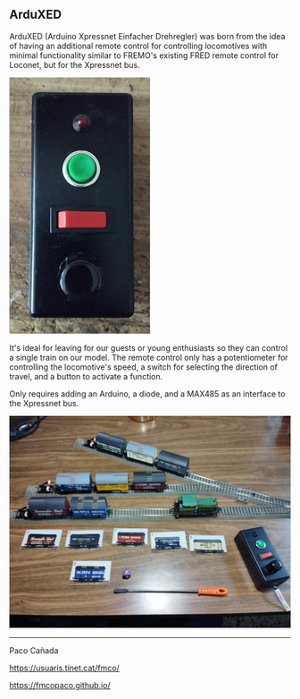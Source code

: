 ## ArduXED

ArduXED (Arduino Xpressnet Einfacher Drehregler) was born from the idea of having an additional remote control for controlling locomotives with minimal functionality similar to FREMO's existing FRED remote control for Loconet, but for the Xpressnet bus. 

![ArduXED](images/AeduXED_Alfred.jpeg)


It's ideal for leaving for our guests or young enthusiasts so they can control a single train on our model. The remote control only has a potentiometer for controlling the locomotive's speed, a switch for selecting the direction of travel, and a button to activate a function. 

Only requires adding an Arduino, a diode, and a MAX485 as an interface to the Xpressnet bus.

![ArduXED](images/ArduXED_Inglenook.jpeg)

---

Paco Cañada

https://usuaris.tinet.cat/fmco/

https://fmcopaco.github.io/

